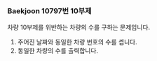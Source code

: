 ### Baekjoon 10797번 10부제

차량 10부제를 위반하는 차량의 수를 구하는 문제입니다.

1. 주어진 날짜와 동일한 차량 번호의 수를 셉니다.
2. 동일한 차량의 수를 출력합니다.